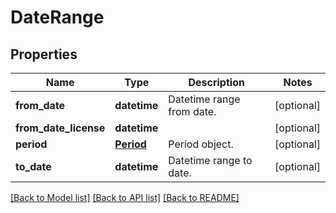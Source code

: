 # DateRange

## Properties
Name | Type | Description | Notes
------------ | ------------- | ------------- | -------------
**from_date** | **datetime** | Datetime range from date. | [optional] 
**from_date_license** | **datetime** |  | [optional] 
**period** | [**Period**](Period.md) | Period object. | [optional] 
**to_date** | **datetime** | Datetime range to date. | [optional] 

[[Back to Model list]](../README.md#documentation-for-models) [[Back to API list]](../README.md#documentation-for-api-endpoints) [[Back to README]](../README.md)


